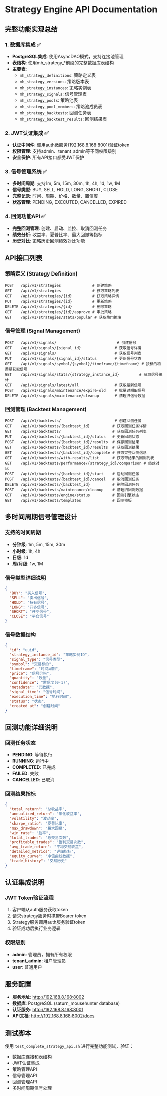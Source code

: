 # Strategy Engine API Documentation

## 完整功能实现总结

### 1. 数据库集成 ✅
- **PostgreSQL集成**: 使用AsyncDAO模式，支持连接池管理
- **表结构**: 使用mh_strategy_*前缀的完整数据库表结构
- **主要表**:
  - `mh_strategy_definitions`: 策略定义表
  - `mh_strategy_versions`: 策略版本表
  - `mh_strategy_instances`: 策略实例表
  - `mh_strategy_signals`: 信号管理表
  - `mh_strategy_pools`: 策略池表
  - `mh_strategy_pool_members`: 策略池成员表
  - `mh_strategy_backtests`: 回测任务表
  - `mh_strategy_backtest_results`: 回测结果表

### 2. JWT认证集成 ✅
- **认证中间件**: 调用auth微服务(192.168.8.168:8001)验证token
- **权限管理**: 支持admin、tenant_admin等不同权限级别
- **安全保护**: 所有API接口都受JWT保护

### 3. 信号管理系统 ✅
- **多时间周期**: 支持1m, 5m, 15m, 30m, 1h, 4h, 1d, 1w, 1M
- **信号类型**: BUY, SELL, HOLD, LONG, SHORT, CLOSE
- **完整记录**: 时间、周期、价格、数量、置信度
- **状态管理**: PENDING, EXECUTED, CANCELLED, EXPIRED

### 4. 回测功能API ✅
- **完整回测管理**: 创建、启动、监控、取消回测任务
- **绩效分析**: 收益率、夏普比率、最大回撤等指标
- **历史对比**: 策略历史回测绩效对比功能

## API接口列表

### 策略定义 (Strategy Definition)
```
POST   /api/v1/strategies              # 创建策略
GET    /api/v1/strategies              # 获取策略列表
GET    /api/v1/strategies/{id}         # 获取策略详情
PUT    /api/v1/strategies/{id}         # 更新策略
DELETE /api/v1/strategies/{id}         # 删除策略
GET    /api/v1/strategies/{id}/approve # 审批策略
GET    /api/v1/strategies/stats/popular # 获取热门策略
```

### 信号管理 (Signal Management)
```
POST   /api/v1/signals/                           # 创建信号
GET    /api/v1/signals/{signal_id}               # 获取信号详情
GET    /api/v1/signals/                          # 获取信号列表
PUT    /api/v1/signals/{signal_id}/status        # 更新信号状态
GET    /api/v1/signals/symbol/{symbol}/timeframe/{timeframe} # 按标的和周期获取信号
GET    /api/v1/signals/stats/{strategy_instance_id}         # 获取信号统计
GET    /api/v1/signals/latest/all                # 获取最新信号
POST   /api/v1/signals/maintenance/expire-old    # 批量过期旧信号
DELETE /api/v1/signals/maintenance/cleanup       # 清理旧信号数据
```

### 回测管理 (Backtest Management)
```
POST   /api/v1/backtests/                        # 创建回测任务
GET    /api/v1/backtests/{backtest_id}          # 获取回测任务详情
GET    /api/v1/backtests/                       # 获取回测任务列表
PUT    /api/v1/backtests/{backtest_id}/status   # 更新回测状态
POST   /api/v1/backtests/{backtest_id}/results  # 保存回测结果
GET    /api/v1/backtests/{backtest_id}/results  # 获取回测结果
GET    /api/v1/backtests/{backtest_id}/complete # 获取完整回测信息
GET    /api/v1/backtests/with-results/list      # 获取带结果的回测列表
GET    /api/v1/backtests/performance/{strategy_id}/comparison # 绩效对比
POST   /api/v1/backtests/{backtest_id}/start    # 启动回测任务
POST   /api/v1/backtests/{backtest_id}/cancel   # 取消回测任务
DELETE /api/v1/backtests/{backtest_id}          # 删除回测任务
POST   /api/v1/backtests/maintenance/cleanup    # 清理旧回测数据
GET    /api/v1/backtests/engine/status          # 回测引擎状态
GET    /api/v1/backtests/templates              # 回测模板
```

## 多时间周期信号管理设计

### 支持的时间周期
- **分钟级**: 1m, 5m, 15m, 30m
- **小时级**: 1h, 4h
- **日级**: 1d
- **周/月级**: 1w, 1M

### 信号类型详细说明
```json
{
  "BUY": "买入信号",
  "SELL": "卖出信号",
  "HOLD": "持有信号",
  "LONG": "开多信号",
  "SHORT": "开空信号",
  "CLOSE": "平仓信号"
}
```

### 信号数据结构
```json
{
  "id": "uuid",
  "strategy_instance_id": "策略实例ID",
  "signal_type": "信号类型",
  "symbol": "交易标的",
  "timeframe": "时间周期",
  "price": "信号价格",
  "quantity": "数量",
  "confidence": "置信度(0-1)",
  "metadata": "元数据",
  "signal_time": "信号时间",
  "execution_time": "执行时间",
  "status": "状态",
  "created_at": "创建时间"
}
```

## 回测功能详细说明

### 回测任务状态
- **PENDING**: 等待执行
- **RUNNING**: 运行中
- **COMPLETED**: 已完成
- **FAILED**: 失败
- **CANCELLED**: 已取消

### 回测结果指标
```json
{
  "total_return": "总收益率",
  "annualized_return": "年化收益率",
  "volatility": "波动率",
  "sharpe_ratio": "夏普比率",
  "max_drawdown": "最大回撤",
  "win_rate": "胜率",
  "total_trades": "总交易次数",
  "profitable_trades": "盈利交易次数",
  "avg_trade_return": "平均交易收益",
  "detailed_metrics": "详细指标",
  "equity_curve": "净值曲线数据",
  "trade_history": "交易历史"
}
```

## 认证集成说明

### JWT Token验证流程
1. 客户端从auth服务获取token
2. 请求strategy服务时携带Bearer token
3. Strategy服务调用auth服务验证token
4. 验证成功后执行业务逻辑

### 权限级别
- **admin**: 管理员，拥有所有权限
- **tenant_admin**: 租户管理员
- **user**: 普通用户

## 服务配置
- **服务地址**: http://192.168.8.168:8002
- **数据库**: PostgreSQL (saturn_mousehunter database)
- **认证服务**: http://192.168.8.168:8001
- **API文档**: http://192.168.8.168:8002/docs

## 测试脚本
使用 `test_complete_strategy_api.sh` 进行完整功能测试，验证：
- 数据库连接和表结构
- JWT认证集成
- 策略管理API
- 信号管理API
- 回测管理API
- 多时间周期信号处理